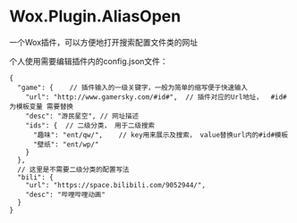 # Wox.Plugin.AliasOpen
一个Wox插件，可以方便地打开搜索配置文件类的网址

个人使用需要编辑插件内的config.json文件：
```
{
  "game": {    // 插件输入的一级关键字，一般为简单的缩写便于快速输入
    "url": "http://www.gamersky.com/#id#",  // 插件对应的Url地址，  #id#为模板变量 需要替换
    "desc": "游民星空", // 网址描述
    "ids": {  // 二级分类， 用于二级搜索
      "趣味": "ent/qw/",    // key用来展示及搜索， value替换url内的#id#模板
      "壁纸": "ent/wp/"
    }
  },
  // 这里是不需要二级分类的配置写法
  "bili": {
  	"url": "https://space.bilibili.com/9052944/",
  	"desc": "哔哩哔哩动画"
  }
}
```

